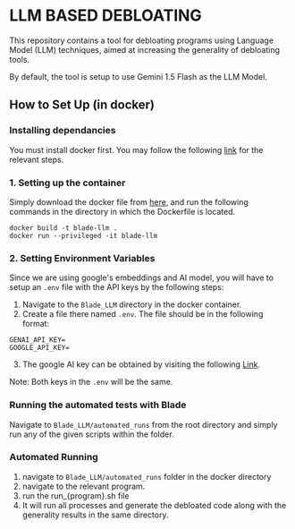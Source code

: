 # LLM BASED DEBLOATING

This repository contains a tool for debloating programs using Language Model (LLM) techniques, aimed at increasing the generality of debloating tools.

By default, the tool is setup to use Gemini 1.5 Flash as the LLM Model.

## How to Set Up (in docker)

### Installing dependancies

You must install docker first. You may follow the following [link](https://docs.docker.com/engine/install/) for the relevant steps.


### 1. Setting up the container
Simply download the docker file from [here](https://github.com/moizali01/Blade_LLM/blob/main/docker/Dockerfile), and run the following commands in the directory in which the Dockerfile is located.

```
docker build -t blade-llm . 
docker run --privileged -it blade-llm
```

### 2. Setting Environment Variables
Since we are using google's embeddings and AI model, you will have to setup an `.env` file with the API keys by the following steps: 

1) Navigate to the `Blade_LLM` directory in the docker container.
2) Create a file there named `.env`. The file should be in the following format:
```
GENAI_API_KEY=
GOOGLE_API_KEY=
```
3. The google AI key can be obtained by visiting the following [Link](https://aistudio.google.com/).

Note: Both keys in the `.env` will be the same.


### Running the automated tests with Blade
Navigate to `Blade_LLM/automated_runs` from the root directory and simply run any of the given scripts within the folder.

### Automated Running
1) navigate to `Blade_LLM/automated_runs` folder in the docker directory
2) navigate to the relevant program.
3) run the run_{program}.sh file
4) It will run all processes and generate the debloated code along with the generality results in the same directory.


<!-- ## Setup natively on linux (Without docker)

### Installation
1. Clone this repository.
2. Navigate to the project directory.
3. Install dependencies by running:
    ```bash
    ./install_requirements.sh
    ```
4) Installing LLama
    ```bash
    ollama pull llama3
    ```
5) Install llvm
   ```bash
   sudo apt install llvm
   ```
6) Setup blade by following the readme in src folder

### Running
1. Add the C code in the project directory and rename it as `original.c`.
2. Copy test cases from the test oracle into `coverage_generate.sh`.
   Make sure you add this command before `./$RED_BIN`:
   ```bash
   { timeout -k 0.3 0.3 env LLVM_PROFILE_FILE="default_$count.profraw" ./$RED_BIN ./testfold/hello; } || exit 1 # Before RED_BIN add this line

This will generate a coverage report in the LLM_Util folder.

3. Copy original.c and the test oracle into the test directory, which can be found in the project directory.
4. Run blade with the following command:

```bash
mkdir -p target-program
rm -f target-program/*
cp ../test/Code/test2.c target-program
cp ../test/Test_Oracles/test_oracle_2.sh target-program
python3 blade.py -p target-program/original.c -t target-program/test_oracle.sh -u 3 -d 3
```

### Running on RM (files already setup)
```bash
cd src
make -f test.mk test-4
```

### Adding/Using a Different LLM
1) Navigate to LLM_class.py in the LLM_Util folder in the project directory.
2) In the LLM_chain function, initialize or uncomment your LLM.
3) For Gemini: In the call_LLM function, uncomment the function relevant to you. Comments are already added to aid you in locating them.
4) For LLama: To change Llama model, change the model in the call_ollama function

Note: You must install ollama on your system before running with Llama. If you do not have ollama setup, it is recommend changing to a different LLM from the available options. 

 -->
